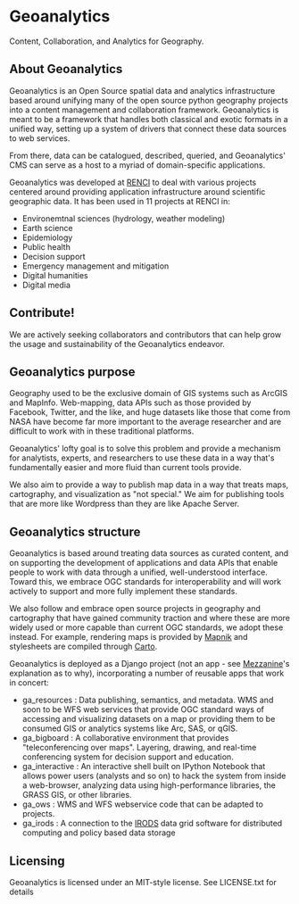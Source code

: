 # Geoanalytics 

Content, Collaboration, and Analytics for Geography.

## About Geoanalytics

Geoanalytics is an Open Source spatial data and analytics infrastructure based
around unifying many of the open source python geography projects into a
content management and collaboration framework. Geoanalytics is meant to be a
framework that handles both classical and exotic formats in a unified way,
setting up a system of drivers that connect these data sources to web services.

From there, data can be catalogued, described, queried, and Geoanalytics' CMS
can serve as a host to a myriad of domain-specific applications. 

Geoanalytics was developed at [RENCI](http://www.renci.org) to deal with
various projects centered around providing application infrastructure around
scientific geographic data.  It has been used in 11 projects at RENCI in:

* Environemtnal sciences (hydrology, weather modeling)
* Earth science
* Epidemiology
* Public health
* Decision support
* Emergency management and mitigation
* Digital humanities
* Digital media

## Contribute!

We are actively seeking collaborators and contributors that can help grow the 
usage and sustainability of the Geoanalytics endeavor.

## Geoanalytics purpose

Geography used to be the exclusive domain of GIS systems such as ArcGIS and
MapInfo.  Web-mapping, data APIs such as those provided by Facebook, Twitter,
and the like, and huge datasets like those that come from NASA have become far
more important to the average researcher and are difficult to work with in
these traditional platforms.  

Geoanalytics' lofty goal is to solve this problem and provide a mechanism for
analytists, experts, and researchers to use these data in a way that's
fundamentally easier and more fluid than current tools provide. 

We also aim to provide a way to publish map data in a way that treats 
maps, cartography, and visualization as "not special." We aim for publishing
tools that are more like Wordpress than they are like Apache Server. 

## Geoanalytics structure

Geoanalytics is based around treating data sources as curated content, and 
on supporting the development of applications and data APIs that enable people
to work with data through a unified, well-understood interface.  Toward this,
we embrace OGC standards for interoperability and will work actively to support
and more fully implement these standards.

We also follow and embrace open source projects in geography and cartography 
that have gained community traction and where these are more widely used or 
more capable than current OGC standards, we adopt these instead.  For example,
rendering maps is provided by [Mapnik](https://www.github.com/mapnik/mapnik)
and stylesheets are compiled through [Carto](http://www.mapbox.com/carto). 

Geoanalytics is deployed as a Django project (not an app - see
[Mezzanine](http://mezzanine.jupo.org)'s explanation as to why), incorporating
a number of reusable apps that work in concert:

* ga\_resources : Data publishing, semantics, and metadata.  WMS and soon to be
  WFS web services that provide OGC standard ways of accessing and visualizing
  datasets on a map or providing them to be consumed GIS or analytics systems
  like Arc, SAS, or qGIS.  
* ga\_bigboard : A collaborative environment that provides "teleconferencing
  over maps". Layering, drawing, and real-time conferencing system for decision 
  support and education.
* ga\_interactive : An interactive shell built on IPython Notebook that allows
  power users (analysts and so on) to hack the system from inside a
  web-browser, analyzing data using high-performance libraries, the GRASS GIS,
  or other libraries.
* ga\_ows : WMS and WFS webservice code that can be adapted to projects.
* ga\_irods : A connection to the [IRODS](http://www.irods.org) data grid
  software for distributed computing and policy based data storage

## Licensing

Geoanalytics is licensed under an MIT-style license.  See LICENSE.txt for 
details
